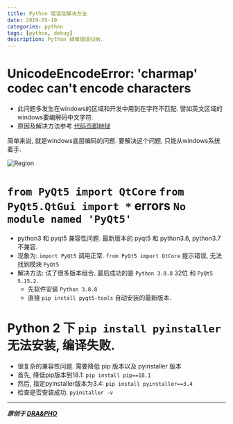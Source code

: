 ```yaml
---
title: Python 错误及解决方法
date: 2019-05-19
categories: python
tags: [python, debug]
description: Python 疑难错误归纳.
---
```


# UnicodeEncodeError: 'charmap' codec can't encode characters
- 此问题多发生在windows的区域和开发中用到在字符不匹配. 譬如英文区域的windows要编解码中文字符.
- 原因及解决方法参考 [代码页即地狱](https://blog.csdn.net/haiross/article/details/36189103)

简单来说, 就是windows底层编码的问题. 要解决这个问题, 只能从windows系统着手.

![Region](https://draapho.github.io/images/1904/Region.png)


# `from PyQt5 import QtCore` `from PyQt5.QtGui import *` errors `No module named 'PyQt5'`
- python3 和 pyqt5 兼容性问题. 最新版本的 pyqt5 和 python3.6, python3.7 不兼容.
- 现象为: `import PyQt5` 调用正常. `from PyQt5 import QtCore` 提示错误, 无法找到模块 `PyQt5`
- 解决方法: 试了很多版本组合. 最后成功的是 `Python 3.8.8` 32位 和 `PyQt5 5.15.2`.
    - 先软件安装 `Python 3.8.8`
    - 直接 `pip install pyqt5-tools` 自动安装的最新版本.


# Python 2 下 `pip install pyinstaller` 无法安装, 编译失败.
- 很复杂的兼容性问题. 需要降低 pip 版本以及 pyinstaller 版本
- 首先, 降低pip版本到18.1: `pip install pip==18.1`
- 然后, 指定pyinstaller版本为3.4: `pip install pyinstaller==3.4`
- 检查是否安装成功. `pyinstaller -v`



----------

***原创于 [DRA&PHO](https://draapho.github.io/)***